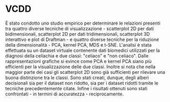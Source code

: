 # VCDD
È stato condotto uno studio empirico per determinare le relazioni presenti tra quattro diverse tecniche di visualizzazione - scatterplot 2D per dati bidimensionali, scatterplot 2D per dati tridimensionali, scatterplot 3D interattivo e plot di Draftman - e quattro diverse tecniche per la riduzione della dimensionalità - PCA, kernel PCA, MDS e t-SNE. L'analisi è stata effettuata su un dataset virtuale contenente dati biomedici utilizzati per la diagnosi della celiachia e due classi: "celiaco" e "non celiaco". Dalle rappresentazioni grafiche si evince come PCA e kernel PCA siano più efficienti per la visualizzazione delle due classi. Inoltre si nota che nella maggior parte dei casi gli scatterplot 2D sono già sufficienti per rilevare una buona distinzione tra le classi. Sono stati creati, dunque, degli alberi decisionali sia per il dataset non ridotto, sia per i dataset ridotti tramite le tecniche precedentemente citate. Infine i risultati ottenuti sono stati confrontati - in termini di accuratezza - reciprocamente.
